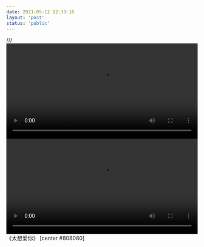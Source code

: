 ```yaml
---
date: 2021-05-12 12:33:16
layout: 'post'
status: 'public'
---
```

/// <video width="100%" controls="controls" border=0><source src="https://inz.oss-cn-beijing.aliyuncs.com/Videos/%E6%88%91%E4%BB%AC%E7%9A%84%E6%AD%8C/%E3%80%8A%E5%A4%AA%E6%83%B3%E7%88%B1%E4%BD%A0%E3%80%8B%E5%BC%A0%E4%BF%A1%E5%93%B2%E3%80%81%E5%A4%AA%E4%B8%80.mp4"></video>
<video width="100%" controls="controls" border=0><source src="https://inz.oss-cn-beijing.aliyuncs.com/Videos/%E6%88%91%E4%BB%AC%E7%9A%84%E6%AD%8C/%E3%80%8A%E5%A4%AA%E6%83%B3%E7%88%B1%E4%BD%A0%E3%80%8B%E5%BC%A0%E4%BF%A1%E5%93%B2%E3%80%81%E5%A4%AA%E4%B8%80.mp4"></video>
《太想爱你》 [center #808080]
